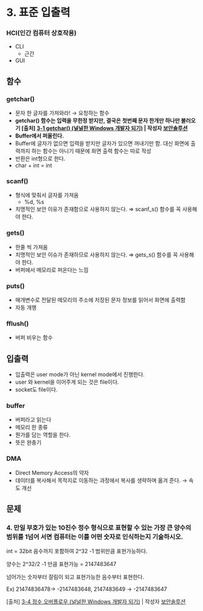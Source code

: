 # 3. 표준 입출력

### HCI(인간 컴퓨터 상호작용)

- CLI
    - 근간
- GUI

## 함수

### getchar()

- 문자 한 글자를 가져와라! → 요청하는 함수
- **getchar() 함수는 입력을 무한정 받지만, 결국은 첫번째 문자 한개만 하나만 불러오기
[출처] [3-1 getchar() (널널한 Windows 개발자 되기)](https://cafe.naver.com/windev/6684) | 작성자 [보안솔루션](https://cafe.naver.com/windev.cafe?iframe_url=%2Fca-fe%2Fcafes%2F15613679%2Fmembers%2FW-QfQxbrteI9v63mgvpyoA)**
- **Buffer에서 퍼올린다.**
- Buffer에 글자가 없으면 입력을 받지만 글자가 있으면 꺼내기만 함. 대신 화면에 출력까지 하는 함수는 아니기 때문에 화면 출력 함수는 따로 작성
- 반환은 int형으로 한다.
- char + int = int

### scanf()

- 형식에 맞춰서 글자를 가져옴
    - %d, %s
- 치명적인 보안 이유가 존재함으로 사용하지 않는다. ⇒ scanf_s() 함수를 꼭 사용해야 한다.

### gets()

- 한줄 씩 가져옴
- 치명적인 보안 이슈가 존재하므로 사용하지 않는다. ⇒ gets_s() 함수를 꼭 사용해야 한다.
- 버퍼에서 메모리로 퍼온다는 느낌

### puts()

- 매개변수로 전달된 메모리의 주소에 저장된 문자 정보를 읽어서 화면에 출력함
- 자동 개행

### fflush()

- 버퍼 비우는 함수

## 입출력

- 입출력은 user mode가 아닌 kernel mode에서 진행한다.
- user 와 kernel을 이어주게 되는 것은 file이다.
- socket도 file이다.

### buffer

- 버퍼라고 읽는다
- 메모리 한 종류
- 뭔가를 담는 역할을 한다.
- 뜻은 완충기

### DMA

- Direct Memory Access의 약자
- 데이터를 복사해서 목적지로 이동하는 과정에서 복사를 생략하며 옮겨 준다. → 속도 개선

## 문제

### 4. 만일 부호가 있는 10진수 정수 형식으로 표현할 수 있는 가장 큰 양수의 범위를 1넘어 서면 컴퓨터는 이를 어떤 숫자로 인식하는지 기술하시오.

int = 32bit 음수까지 포함하여 2^32 -1 범위만큼 표현가능하다.

양수는 2^32/2 -1 만큼 표현가능 = 2147483647

넘어가는 숫자부터 잘림이 되고 표현가능한 음수부터 표현한다.

Ex) 21474836478-> -2147483648, 2147483649 -> -2147483647

[출처] [3-4 정수 오버플로우 (널널한 Windows 개발자 되기)](https://cafe.naver.com/windev/6687) | 작성자 [보안솔루션](https://cafe.naver.com/windev.cafe?iframe_url=%2Fca-fe%2Fcafes%2F15613679%2Fmembers%2FW-QfQxbrteI9v63mgvpyoA)